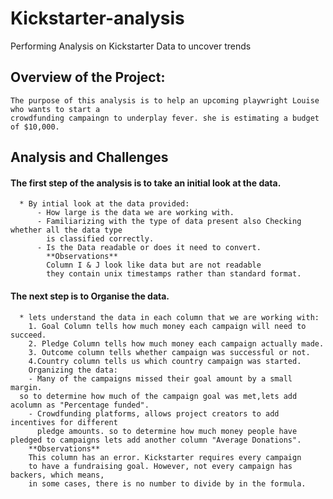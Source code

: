 # Kickstarter-analysis
Performing Analysis on Kickstarter Data to uncover trends
## Overview of the Project:
    The purpose of this analysis is to help an upcoming playwright Louise who wants to start a 
    crowdfunding campaingn to underplay fever. she is estimating a budget of $10,000.
## Analysis and Challenges
#### The first step of the analysis is to take an initial look at the data.
      * By intial look at the data provided:
          - How large is the data we are working with.
          - Familiarizing with the type of data present also Checking whether all the data type 
            is classified correctly.
          - Is the Data readable or does it need to convert. 
            **Observations**
            Column I & J look like data but are not readable 
            they contain unix timestamps rather than standard format.
#### The next step is to Organise the data.
      * lets understand the data in each column that we are working with:
        1. Goal Column tells how much money each campaign will need to succeed.
        2. Pledge Column tells how much money each campaign actually made.
        3. Outcome column tells whether campaign was successful or not.
        4.Country column tells us which country campaign was started.
        Organizing the data:
        - Many of the campaigns missed their goal amount by a small margin.
      so to determine how much of the campaign goal was met,lets add acolumn as "Percentage funded".  
        - Crowdfunding platforms, allows project creators to add incentives for different 
          pledge amounts. so to determine how much money people have pledged to campaigns lets add another column "Average Donations".
        **Observations**
        This column has an error. Kickstarter requires every campaign 
        to have a fundraising goal. However, not every campaign has backers, which means, 
        in some cases, there is no number to divide by in the formula.
      
